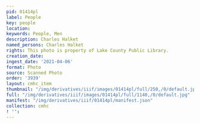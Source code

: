 ```yaml
---
pid: 01414pl
label: People
key: people
location: 
keywords: People, Men
description: Charles Halket
named_persons: Charles Halket
rights: This photo is property of Lake County Public Library.
creation_date: 
ingest_date: '2021-04-06'
format: Photo
source: Scanned Photo
order: '3939'
layout: cmhc_item
thumbnail: "/img/derivatives/iiif/images/01414pl/full/250,/0/default.jpg"
full: "/img/derivatives/iiif/images/01414pl/full/1140,/0/default.jpg"
manifest: "/img/derivatives/iiif/01414pl/manifest.json"
collection: cmhc
! '': 
---
```

